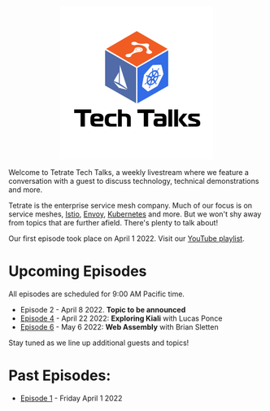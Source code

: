 
<center>
<img src="assets/logo.jpg" width="300" alt="Tetrate Tech Talks Logo">
</center>

Welcome to Tetrate Tech Talks, a weekly livestream where we feature a conversation with a guest to discuss technology, technical demonstrations and more.

Tetrate is the enterprise service mesh company.  Much of our focus is on service meshes, [Istio](https://istio.io/), [Envoy](https://www.envoyproxy.io/), [Kubernetes](https://kubernetes.io/) and more.  But we won't shy away from topics that are further afield.  There's plenty to talk about!

Our first episode took place on April 1 2022.
Visit our [YouTube playlist](https://www.youtube.com/playlist?list=PLm51GPKRAmTlOkjWDJBQYtjcc9WPk4E4F).

# Upcoming Episodes

All episodes are scheduled for 9:00 AM Pacific time.

- Episode 2 - April 8 2022.  **Topic to be announced**
- [Episode 4](episode4/) - April 22 2022: **Exploring Kiali** with Lucas Ponce
- [Episode 6](episode6/) - May 6 2022: **Web Assembly** with Brian Sletten

Stay tuned as we line up additional guests and topics!

# Past Episodes:

- [Episode 1](episode1/) - Friday April 1 2022
